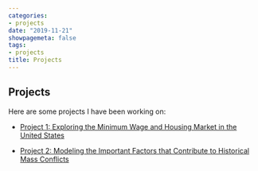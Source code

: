 ```yaml
---
categories:
- projects
date: "2019-11-21"
showpagemeta: false
tags:
- projects
title: Projects
---
```

## Projects 

Here are some projects I have been working on:

- [Project 1: Exploring the Minimum Wage and Housing Market in the United States](/Project1/) 

- [Project 2: Modeling the Important Factors that Contribute to Historical Mass Conflicts](/Project2/)

